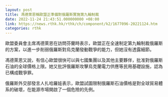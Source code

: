 ```yaml
---
layout: post
title: 馮德萊恩稱歐盟正準備對俄羅斯實施第九輪制裁
date: 2022-11-24 21:43:51.000000000 +08:00
link: https://news.rthk.hk/rthk/ch/component/k2/1677096-20221124.htm
categories: rthk
---
```


歐盟委員會主席馮德萊恩在訪問芬蘭時表示，歐盟正在全速制定第九輪制裁俄羅斯的方案，以進一步削弱俄羅斯對烏克蘭發動戰爭的能力，但她沒有透露細節。

馮德萊恩又說，有信心歐盟很快可以與七國集團以及其他主要夥伴，批准對俄羅斯石油的全球價格上限。她又批評俄羅斯攻擊烏克蘭電力供應等民用基礎設施，認為已構成戰爭罪。

俄羅斯外交部發言人扎哈羅娃表示，歐盟試圖限制俄羅斯石油價格是對全球貿易體系的破壞，在能源市場開啟了一個危險的先例。
